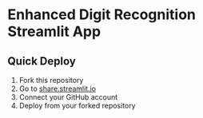 # Enhanced Digit Recognition Streamlit App
    
## Quick Deploy
1. Fork this repository
2. Go to [share.streamlit.io](https://share.streamlit.io)
3. Connect your GitHub account
4. Deploy from your forked repository
